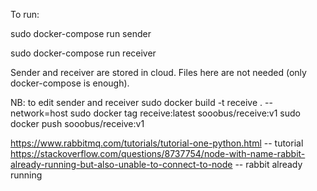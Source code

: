 To run:

sudo docker-compose run sender

sudo docker-compose run receiver

Sender and receiver are stored in cloud. Files here are not needed (only docker-compose is enough).


NB: to edit sender and receiver
 sudo docker build -t receive . --network=host
 sudo docker tag receive:latest sooobus/receive:v1
 sudo docker push sooobus/receive:v1

https://www.rabbitmq.com/tutorials/tutorial-one-python.html -- tutorial
https://stackoverflow.com/questions/8737754/node-with-name-rabbit-already-running-but-also-unable-to-connect-to-node -- rabbit already running

